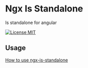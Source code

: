 # Ngx Is Standalone

Is standalone for angular

[![License MIT](https://img.shields.io/badge/license-MIT-blue.svg)](https://github.com/damingerdai/ngx-is-standalone/blob/master/LICENSE)


## Usage
[How to use ngx-is-standalone](https://github.com/damingerdai/ngx-is-standalone/blob/master/projects/ngx-is-standalone/README.md)


